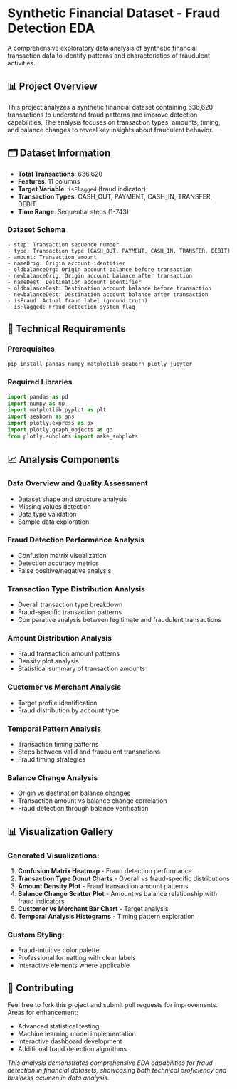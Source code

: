 # Synthetic Financial Dataset - Fraud Detection EDA

A comprehensive exploratory data analysis of synthetic financial transaction data to identify patterns and characteristics of fraudulent activities.

## 📊 Project Overview

This project analyzes a synthetic financial dataset containing 636,620 transactions to understand fraud patterns and improve detection capabilities. The analysis focuses on transaction types, amounts, timing, and balance changes to reveal key insights about fraudulent behavior.

## 🗂️ Dataset Information

- **Total Transactions**: 636,620
- **Features**: 11 columns
- **Target Variable**: `isFlagged` (fraud indicator)
- **Transaction Types**: CASH_OUT, PAYMENT, CASH_IN, TRANSFER, DEBIT
- **Time Range**: Sequential steps (1-743)

### Dataset Schema
```
- step: Transaction sequence number
- type: Transaction type (CASH_OUT, PAYMENT, CASH_IN, TRANSFER, DEBIT)
- amount: Transaction amount
- nameOrig: Origin account identifier
- oldbalanceOrg: Origin account balance before transaction
- newbalanceOrig: Origin account balance after transaction
- nameDest: Destination account identifier
- oldbalanceDest: Destination account balance before transaction
- newbalanceDest: Destination account balance after transaction
- isFraud: Actual fraud label (ground truth)
- isFlagged: Fraud detection system flag
```

## 🔧 Technical Requirements

### Prerequisites
```bash
pip install pandas numpy matplotlib seaborn plotly jupyter
```

### Required Libraries
```python
import pandas as pd
import numpy as np
import matplotlib.pyplot as plt
import seaborn as sns
import plotly.express as px
import plotly.graph_objects as go
from plotly.subplots import make_subplots
```

## 📈 Analysis Components

### Data Overview and Quality Assessment
- Dataset shape and structure analysis
- Missing values detection
- Data type validation
- Sample data exploration

### Fraud Detection Performance Analysis
- Confusion matrix visualization
- Detection accuracy metrics
- False positive/negative analysis

### Transaction Type Distribution Analysis
- Overall transaction type breakdown
- Fraud-specific transaction patterns
- Comparative analysis between legitimate and fraudulent transactions

###  Amount Distribution Analysis
- Fraud transaction amount patterns
- Density plot analysis
- Statistical summary of transaction amounts

### Customer vs Merchant Analysis
- Target profile identification
- Fraud distribution by account type

### Temporal Pattern Analysis
- Transaction timing patterns
- Steps between valid and fraudulent transactions
- Fraud timing strategies

### Balance Change Analysis
- Origin vs destination balance changes
- Transaction amount vs balance change correlation
- Fraud detection through balance verification

## 📊 Visualization Gallery

### Generated Visualizations:
1. **Confusion Matrix Heatmap** - Fraud detection performance
2. **Transaction Type Donut Charts** - Overall vs fraud-specific distributions
3. **Amount Density Plot** - Fraud transaction amount patterns
4. **Balance Change Scatter Plot** - Amount vs balance relationship with fraud indicators
5. **Customer vs Merchant Bar Chart** - Target analysis
6. **Temporal Analysis Histograms** - Timing pattern exploration

### Custom Styling:
- Fraud-intuitive color palette 
- Professional formatting with clear labels
- Interactive elements where applicable

## 🤝 Contributing

Feel free to fork this project and submit pull requests for improvements. Areas for enhancement:
- Advanced statistical testing
- Machine learning model implementation
- Interactive dashboard development
- Additional fraud detection algorithms

*This analysis demonstrates comprehensive EDA capabilities for fraud detection in financial datasets, showcasing both technical proficiency and business acumen in data analysis.*
